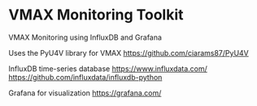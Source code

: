 # VMAX Monitoring Toolkit
VMAX Monitoring using InfluxDB and Grafana

Uses the PyU4V library for VMAX
https://github.com/ciarams87/PyU4V

InfluxDB time-series database
https://www.influxdata.com/
https://github.com/influxdata/influxdb-python

Grafana for visualization
https://grafana.com/
